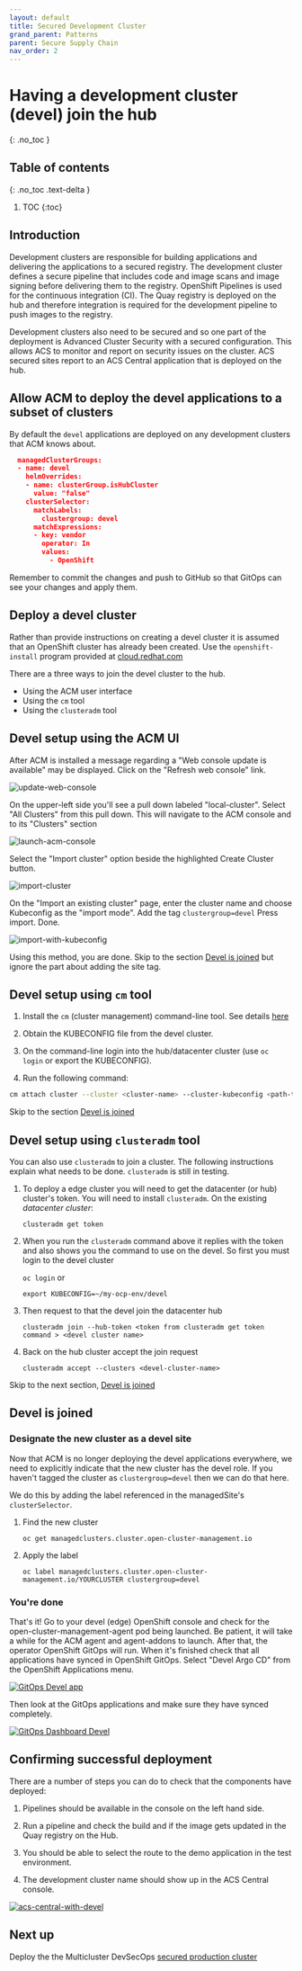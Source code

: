 ```yaml
---
layout: default
title: Secured Development Cluster
grand_parent: Patterns
parent: Secure Supply Chain
nav_order: 2
---
```


# Having a development cluster (devel) join the hub

{: .no_toc }

## Table of contents

{: .no_toc .text-delta }

1. TOC
{:toc}

## Introduction

Development clusters are responsible for building applications and delivering the applications to a secured registry. The development cluster defines a secure pipeline that includes code and image scans and image signing before delivering them to the registry. OpenShift Pipelines is used for the continuous integration (CI). The Quay registry is deployed on the hub and therefore integration is required for the development pipeline to push images to the registry.

Development clusters also need to be secured and so one part of the deployment is Advanced Cluster Security with a secured configuration. This allows ACS to monitor and report on security issues on the cluster. ACS secured sites report to an ACS Central application that is deployed on the hub.

## Allow ACM to deploy the devel applications to a subset of clusters

By default the `devel` applications are deployed on any development clusters that ACM knows about.

```json
  managedClusterGroups:
  - name: devel
    helmOverrides:
    - name: clusterGroup.isHubCluster
      value: "false"
    clusterSelector:
      matchLabels:
        clustergroup: devel
      matchExpressions:
      - key: vendor
        operator: In
        values:
          - OpenShift
```

Remember to commit the changes and push to GitHub so that GitOps can see
your changes and apply them.

## Deploy a devel cluster

Rather than provide instructions on creating a devel cluster it is assumed
that an OpenShift cluster has already been created. Use the `openshift-install` program provided at [cloud.redhat.com](https://console.redhat.com/openshift/create "Create an OpenShift cluster")

There are a three ways to join the devel cluster to the hub.

* Using the ACM user interface
* Using the `cm` tool
* Using the `clusteradm` tool

## Devel setup using the ACM UI

After ACM is installed a message regarding a "Web console update is available" may be displayed.
Click on the "Refresh web console" link.

![update-web-console](/images/web-console-update-message.png "Update web console")

On the upper-left side you'll see a pull down labeled "local-cluster". Select "All Clusters" from this pull down.
This will navigate to the ACM console and to its "Clusters" section

![launch-acm-console](/images/local-all-cluster-pulldown.png "Launch ACM console")

Select the "Import cluster" option beside the highlighted Create Cluster button.

![import-cluster](/images/import-cluster.png "Select Import cluster")

On the "Import an existing cluster" page, enter the cluster name and choose Kubeconfig as the "import mode". Add the tag `clustergroup=devel` Press import. Done.

![import-with-kubeconfig](/images/devsecops/import-devel-cluster.png "Import using kubeconfig")

Using this method, you are done. Skip to the section [Devel is joined](#devel-is-joined) but ignore the part about adding the site tag.

## Devel setup using `cm` tool

1. Install the `cm` (cluster management) command-line tool. See details [here](https://github.com/open-cluster-management/cm-cli/#installation)

1. Obtain the KUBECONFIG file from the devel cluster.

1. On the command-line login into the hub/datacenter cluster (use `oc login` or export the KUBECONFIG).

1. Run the following command:

```sh
cm attach cluster --cluster <cluster-name> --cluster-kubeconfig <path-to-KUBECONFIG>
```

Skip to the section [Devel is joined](#devel-is-joined)

## Devel setup using `clusteradm` tool

You can also use `clusteradm` to join a cluster. The following instructions explain what needs to be done. `clusteradm` is still in testing.

1. To deploy a edge cluster you will need to get the datacenter (or hub) cluster's token. You will need to install `clusteradm`.  On the existing *datacenter cluster*:

   `clusteradm get token`

1. When you run the `clusteradm` command above it replies with the token and also shows you the command to use on the devel. So first you must login to the devel cluster

   `oc login`
   or

   `export KUBECONFIG=~/my-ocp-env/devel`

1. Then request to that the devel join the datacenter hub

   `clusteradm join --hub-token <token from clusteradm get token command > <devel cluster name>`

1. Back on the hub cluster accept the join request

   `clusteradm accept --clusters <devel-cluster-name>`

Skip to the next section, [Devel is joined](#devel-is-joined)

## Devel is joined

### Designate the new cluster as a devel site

Now that ACM is no longer deploying the devel applications everywhere, we need
to explicitly indicate that the new cluster has the devel role. If you haven't tagged the cluster as `clustergroup=devel` then we can do that here.

We do this by adding the label referenced in the managedSite's `clusterSelector`.

1. Find the new cluster

   `oc get managedclusters.cluster.open-cluster-management.io`

1. Apply the label

   `oc label managedclusters.cluster.open-cluster-management.io/YOURCLUSTER clustergroup=devel`

### You're done

That's it! Go to your devel (edge) OpenShift console and check for the open-cluster-management-agent pod being launched. Be patient, it will take a while for the ACM agent and agent-addons to launch. After that, the operator OpenShift GitOps will run. When it's finished check that all applications have synced in OpenShift GitOps. Select "Devel Argo CD" from the OpenShift Applications menu.

[![GitOps Devel app](/images/devsecops/ocp-devel-argocd-menu.png)](/images/devsecops/ocp-devel-argocd-menu.png)

Then look at the GitOps applications and make sure they have synced completely.

[![GitOps Dashboard Devel](/images/devsecops/gitops-devel-cluster.png)](/images/devsecops/gitops-devel-cluster.png)

## Confirming successful deployment

There are a number of steps you can do to check that the components have deployed:

1. Pipelines should be available in the console on the left hand side.

1. Run a pipeline and check the build and if the image gets updated in the Quay registry on the Hub. 

1. You should be able to select the route to the demo application in the test environment.

1. The development cluster name should show up in the ACS Central console.

[![acs-central-with-devel](/images/devsecops/acs-dashboard-2node.png)](/images/devsecops/acs-dashboard-2node.png)

## Next up

Deploy the the Multicluster DevSecOps [secured production cluster](/multicluster-devsecops/prod)

